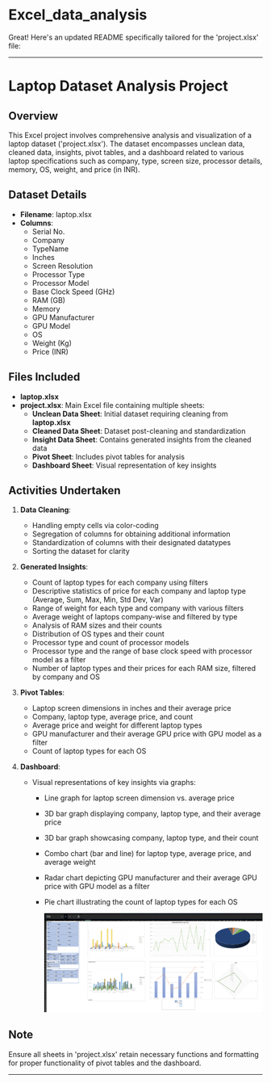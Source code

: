 # Excel_data_analysis
Great! Here's an updated README specifically tailored for the 'project.xlsx' file:

---

# Laptop Dataset Analysis Project

## Overview
This Excel project involves comprehensive analysis and visualization of a laptop dataset ('project.xlsx'). The dataset encompasses unclean data, cleaned data, insights, pivot tables, and a dashboard related to various laptop specifications such as company, type, screen size, processor details, memory, OS, weight, and price (in INR).


## Dataset Details
- **Filename**: laptop.xlsx
- **Columns**:
  - Serial No.
  - Company
  - TypeName
  - Inches
  - Screen Resolution
  - Processor Type
  - Processor Model
  - Base Clock Speed (GHz)
  - RAM (GB)
  - Memory
  - GPU Manufacturer
  - GPU Model
  - OS
  - Weight (Kg)
  - Price (INR)


## Files Included
- **laptop.xlsx**
- **project.xlsx**: Main Excel file containing multiple sheets:
  - **Unclean Data Sheet**: Initial dataset requiring cleaning from  **laptop.xlsx**
  - **Cleaned Data Sheet**: Dataset post-cleaning and standardization
  - **Insight Data Sheet**: Contains generated insights from the cleaned data
  - **Pivot Sheet**: Includes pivot tables for analysis
  - **Dashboard Sheet**: Visual representation of key insights

## Activities Undertaken
1. **Data Cleaning**:
   - Handling empty cells via color-coding
   - Segregation of columns for obtaining additional information
   - Standardization of columns with their designated datatypes
   - Sorting the dataset for clarity

2. **Generated Insights**:
   - Count of laptop types for each company using filters
   - Descriptive statistics of price for each company and laptop type (Average, Sum, Max, Min, Std Dev, Var)
   - Range of weight for each type and company with various filters
   - Average weight of laptops company-wise and filtered by type
   - Analysis of RAM sizes and their counts
   - Distribution of OS types and their count
   - Processor type and count of processor models
   - Processor type and the range of base clock speed with processor model as a filter
   - Number of laptop types and their prices for each RAM size, filtered by company and OS

3. **Pivot Tables**:
   - Laptop screen dimensions in inches and their average price
   - Company, laptop type, average price, and count
   - Average price and weight for different laptop types
   - GPU manufacturer and their average GPU price with GPU model as a filter
   - Count of laptop types for each OS

4. **Dashboard**:
   - Visual representations of key insights via graphs:
     - Line graph for laptop screen dimension vs. average price
     - 3D bar graph displaying company, laptop type, and their average price
     - 3D bar graph showcasing company, laptop type, and their count
     - Combo chart (bar and line) for laptop type, average price, and average weight
     - Radar chart depicting GPU manufacturer and their average GPU price with GPU model as a filter
     - Pie chart illustrating the count of laptop types for each OS


       ![Image Alternate Text](dashboard.png)


## Note
Ensure all sheets in 'project.xlsx' retain necessary functions and formatting for proper functionality of pivot tables and the dashboard.

---
